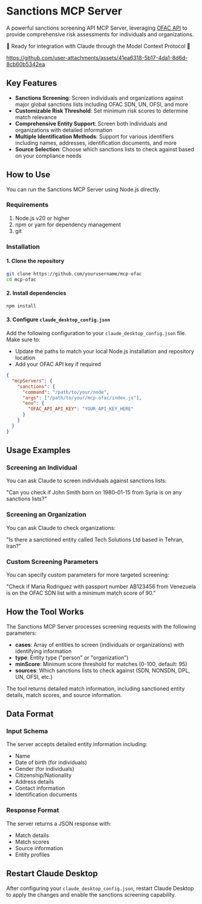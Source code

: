 # Sanctions MCP Server

A powerful sanctions screening API MCP Server, leveraging [OFAC API](https://www.ofac-api.com/) to provide comprehensive risk assessments for individuals and organizations.

🎉 Ready for integration with Claude through the Model Context Protocol 🎉



https://github.com/user-attachments/assets/41ea6318-5b17-4da1-8d6d-8cb60b5342ea



## Key Features
- **Sanctions Screening**: Screen individuals and organizations against major global sanctions lists including OFAC SDN, UN, OFSI, and more
- **Customizable Risk Threshold**: Set minimum risk scores to determine match relevance
- **Comprehensive Entity Support**: Screen both individuals and organizations with detailed information
- **Multiple Identification Methods**: Support for various identifiers including names, addresses, identification documents, and more
- **Source Selection**: Choose which sanctions lists to check against based on your compliance needs

## How to Use

You can run the Sanctions MCP Server using Node.js directly.

### Requirements
1. Node.js v20 or higher
2. npm or yarn for dependency management
3. git

### Installation

#### 1. Clone the repository
```sh
git clone https://github.com/yourusername/mcp-ofac
cd mcp-ofac
```

#### 2. Install dependencies
```sh
npm install
```

#### 3. Configure `claude_desktop_config.json`

Add the following configuration to your `claude_desktop_config.json` file. Make sure to:
- Update the paths to match your local Node.js installation and repository location
- Add your OFAC API key if required

```json
{
  "mcpServers": {
    "sanctions": {
      "command": "/path/to/your/node",
      "args": ["/path/to/your/mcp-ofac/index.js"],
      "env": {
        "OFAC_API_API_KEY": "YOUR_API_KEY_HERE"
      }
    }
  }
}
```

## Usage Examples

### Screening an Individual

You can ask Claude to screen individuals against sanctions lists:

"Can you check if John Smith born on 1980-01-15 from Syria is on any sanctions lists?"

### Screening an Organization

You can ask Claude to check organizations:

"Is there a sanctioned entity called Tech Solutions Ltd based in Tehran, Iran?"

### Custom Screening Parameters

You can specify custom parameters for more targeted screening:

"Check if Maria Rodriguez with passport number AB123456 from Venezuela is on the OFAC SDN list with a minimum match score of 90."

## How the Tool Works

The Sanctions MCP Server processes screening requests with the following parameters:

- **cases**: Array of entities to screen (individuals or organizations) with identifying information
- **type**: Entity type ("person" or "organization")
- **minScore**: Minimum score threshold for matches (0-100, default: 95)
- **sources**: Which sanctions lists to check against (SDN, NONSDN, DPL, UN, OFSI, etc.)

The tool returns detailed match information, including sanctioned entity details, match scores, and source information.

## Data Format

### Input Schema
The server accepts detailed entity information including:
- Name
- Date of birth (for individuals)
- Gender (for individuals)
- Citizenship/Nationality
- Address details
- Contact information
- Identification documents

### Response Format
The server returns a JSON response with:
- Match details
- Match scores
- Source information
- Entity profiles

## Restart Claude Desktop

After configuring your `claude_desktop_config.json`, restart Claude Desktop to apply the changes and enable the sanctions screening capability.
